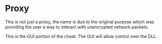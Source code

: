 # Proxy

This is not just a proxy, the name is due to the original purpose which was providing the user a way to interact with unencrypted network packets.

This is the GUI portion of the cheat. The GUI will allow control over the DLL.